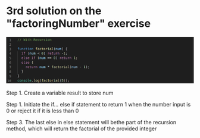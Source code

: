 # 3rd solution on the "factoringNumber" exercise


![snapshot](./recursion.png)

Step 1. Create a variable result to store num

Step 1. Initiate the if... else if statement to return 1 when the number input is  0 or reject it if it is less than 0

Step 3. The last else in else statement will bethe part of the recursion method, which will return the factorial of the provided integer



